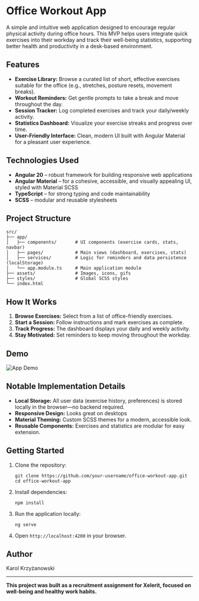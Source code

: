 # Office Workout App

A simple and intuitive web application designed to encourage regular physical activity during office hours. This MVP helps users integrate quick exercises into their workday and track their well-being statistics, supporting better health and productivity in a desk-based environment.

## Features

- **Exercise Library:** Browse a curated list of short, effective exercises suitable for the office (e.g., stretches, posture resets, movement breaks).
- **Workout Reminders:** Get gentle prompts to take a break and move throughout the day.
- **Session Tracker:** Log completed exercises and track your daily/weekly activity.
- **Statistics Dashboard:** Visualize your exercise streaks and progress over time.
- **User-Friendly Interface:** Clean, modern UI built with Angular Material for a pleasant user experience.

## Technologies Used

- **Angular 20** – robust framework for building responsive web applications
- **Angular Material** – for a cohesive, accessible, and visually appealing UI, styled with Material SCSS
- **TypeScript** – for strong typing and code maintainability
- **SCSS** – modular and reusable stylesheets

## Project Structure

```
src/
├── app/
│   ├── components/       # UI components (exercise cards, stats, navbar)
│   ├── pages/            # Main views (dashboard, exercises, stats)
│   ├── services/         # Logic for reminders and data persistence (localStorage)
│   └── app.module.ts     # Main application module
├── assets/               # Images, icons, gifs
├── styles/               # Global SCSS styles
└── index.html
```

## How It Works

1. **Browse Exercises:** Select from a list of office-friendly exercises.
2. **Start a Session:** Follow instructions and mark exercises as complete.
3. **Track Progress:** The dashboard displays your daily and weekly activity.
4. **Stay Motivated:** Set reminders to keep moving throughout the workday.

## Demo

![App Demo](assets/RecordApp.gif)

## Notable Implementation Details

- **Local Storage:** All user data (exercise history, preferences) is stored locally in the browser—no backend required.
- **Responsive Design:** Looks great on desktops
- **Material Theming:** Custom SCSS themes for a modern, accessible look.
- **Reusable Components:** Exercises and statistics are modular for easy extension.

## Getting Started

1. Clone the repository:
   ```
   git clone https://github.com/your-username/office-workout-app.git
   cd office-workout-app
   ```
2. Install dependencies:
   ```
   npm install
   ```
3. Run the application locally:
   ```
   ng serve
   ```
4. Open `http://localhost:4200` in your browser.

## Author

Karol Krzyżanowski

---

**This project was built as a recruitment assignment for Xelerit, focused on well-being and healthy work habits.**
